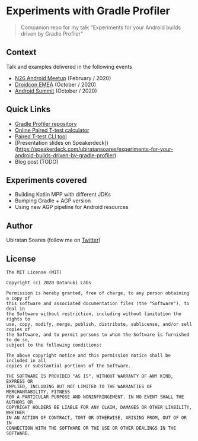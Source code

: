 # Experiments with Gradle Profiler

> Companion repo for my talk "Experiments for your Android builds driven by Gradle Profiler"

## Context

Talk and examples delivered in the following events

- [N26 Android Meetup](https://www.meetup.com/N26-Tech-Product-Design-Events-in-Barcelona/events/268447714/) (February / 2020)
- [Droidcon EMEA](https://www.online.droidcon.com/emea2020) (October / 2020)
- [Android Summit](https://emamo.com/event/android-summit-2020) (October / 2020)

## Quick Links

- [Gradle Profiler repository](https://github.com/gradle/gradle-profiler)
- [Online Paired T-test calculator](https://www.statskingdom.com/160MeanT2pair.html)
- [Paired T-test CLI tool](https://github.com/dotanuki-labs/gradle-profiler-pttest)
- [Presentation slides on Speakerdeck])(https://speakerdeck.com/ubiratansoares/experiments-for-your-android-builds-driven-by-gradle-profiler)
- Blog post (TODO)

## Experiments covered

- Building Kotlin MPP with different JDKs
- Bumping Gradle + AGP version
- Using new AGP pipeline for Android resources

## Author

Ubiratan Soares (follow me on [Twitter](https://twitter.com/ubiratanfsoares))

## License

```
The MIT License (MIT)

Copyright (c) 2020 Dotanuki Labs

Permission is hereby granted, free of charge, to any person obtaining a copy of
this software and associated documentation files (the "Software"), to deal in
the Software without restriction, including without limitation the rights to
use, copy, modify, merge, publish, distribute, sublicense, and/or sell copies of
the Software, and to permit persons to whom the Software is furnished to do so,
subject to the following conditions:

The above copyright notice and this permission notice shall be included in all
copies or substantial portions of the Software.

THE SOFTWARE IS PROVIDED "AS IS", WITHOUT WARRANTY OF ANY KIND, EXPRESS OR
IMPLIED, INCLUDING BUT NOT LIMITED TO THE WARRANTIES OF MERCHANTABILITY, FITNESS
FOR A PARTICULAR PURPOSE AND NONINFRINGEMENT. IN NO EVENT SHALL THE AUTHORS OR
COPYRIGHT HOLDERS BE LIABLE FOR ANY CLAIM, DAMAGES OR OTHER LIABILITY, WHETHER
IN AN ACTION OF CONTRACT, TORT OR OTHERWISE, ARISING FROM, OUT OF OR IN
CONNECTION WITH THE SOFTWARE OR THE USE OR OTHER DEALINGS IN THE SOFTWARE.
```
